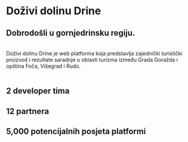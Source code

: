 # Doživi dolinu Drine

## Dobrodošli u gornjedrinsku regiju.

<br>Doživi dolinu Drine je web platforma koja predstavlja zajednički turistički proizvod i rezultate saradnje u oblasti turizma  između Grada Goražda i opština Foča, Višegrad i Rudo.
<br>
<br>
## 2 developer tima
## 12 partnera
## 5,000 potencijalnih posjeta platformi

